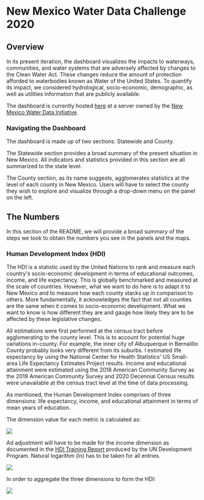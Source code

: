 # New Mexico Water Data Challenge 2020

## Overview
In its present iteration, the dashboard visualizes the impacts to waterways, communities, and water systems that are adversely affected by changes to the Clean Water Act. These changes reduce the amount of protection afforded to waterbodies known as Water of the United States. To quantify its impact, we considered hydrological, socio-economic, demographic, as well as utilities information that are publicly available.    
  
The dashboard is currently hosted [here](http://shiny.newmexicowaterdata.org/) at a server owned by the [New Mexico Water Data Initiative](https://catalog.newmexicowaterdata.org/).      
  
### Navigating the Dashboard  
The dashboard is made up of two sections: Statewide and County.  
    
The Statewide section provides a broad summary of the present situation in New Mexico. All indicators and statistics provided in this section are all summarized to the state level.  
  
The County section, as its name suggests, agglomerates statistics at the level of each county in New Mexico. Users will have to select the county they wish to explore and visualize through a drop-down menu on the panel on the left.  
  
## The Numbers  
In this section of the README, we will provide a broad summary of the steps we took to obtain the numbers you see in the panels and the maps.  
  
### Human Development Index (HDI)  
The HDI is a statistic used by the United Nations to rank and measure each country's socio-economic development in terms of educational outcomes, income, and life expectancy. This is globally benchmarked and measured at the scale of countries. However, what we want to do here is to adapt it to New Mexico and to measure how each county stacks up in comparison to others. More fundamentally, it acknowledges the fact that not all counties are the same when it comes to socio-economic development. What we want to know is how different they are and gauge how likely they are to be affected by these legislative changes.  
  
All estimations were first performed at the census tract before agglomerating to the county level. This is to account for potential huge variations in-county. For example, the inner city of Albuquerque in Bernalillo County probably looks very different from its suburbs. I estimated life expectancy by using the National Center for Health Statistics' US Small-area Life Expectancy Estimates Project results. Income and educational attainment were estimated using the 2018 American Community Survey as the 2019 American Community Survey and 2020 Decennial Census results were unavailable at the census tract level at the time of data processing.  

As mentioned, the Human Development Index comprises of three dimensions: life expectancy, income, and educational attainment in terms of mean years of education.  

The dimension value for each metric is calculated as:  
  
<img src="https://render.githubusercontent.com/render/math?math=Dimension = actual-minimum/maximum-minimum">  
  
Ad adjustment will have to be made for the income dimension as documented in the [HDI Training Report](http://hdr.undp.org/sites/default/files/hdi_training.pdf) produced by the UN Development Program. Natural logarithm (ln) has to be taken for all entries.  
  
<img src="https://render.githubusercontent.com/render/math?math=Income Dimension = ln(actual)-ln(minimum)/ln(maximum)-ln(minimum)">  

In order to aggregate the three dimensions to form the HDI:  
  
<img src="https://render.githubusercontent.com/render/math?math= HDI = (I^{income}*I^{education}*I^{life exp.})^{1/3}">  
